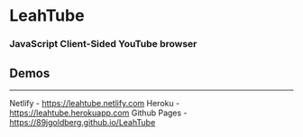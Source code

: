 # LeahTube
### JavaScript Client-Sided YouTube browser

## Demos
---
Netlify - https://leahtube.netlify.com
Heroku -  https://leahtube.herokuapp.com
Github Pages - https://89jgoldberg.github.io/LeahTube
